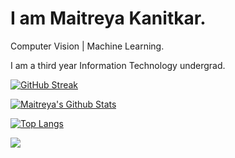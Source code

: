 # I am Maitreya Kanitkar.
Computer Vision | Machine Learning.


I am a third year Information Technology undergrad.
<!--
**KMaitreya/KMaitreya** is a ✨ _special_ ✨ repository because its `README.md` (this file) appears on your GitHub profile.

Here are some ideas to get you started:

- 🔭 I’m currently working on ...
- 🌱 I’m currently learning ...
- 👯 I’m looking to collaborate on ...
- 🤔 I’m looking for help with ...
- 💬 Ask me about ...
- 📫 How to reach me: ...
- 😄 Pronouns: ...
- ⚡ Fun fact: ...
-->

[![GitHub Streak](https://github-readme-streak-stats.herokuapp.com/?user=KMaitreya&theme=black-ice&hide_border=true&stroke=151515)](https://git.io/streak-stats)

[![Maitreya's Github Stats](https://github-readme-stats.vercel.app/api?username=KMaitreya&show_icons=true&theme=dark&count_private=true&include_all_commits=true&hide_border=true)](https://github.com/anuraghazra/github-readme-stats)

[![Top Langs](https://github-readme-stats.vercel.app/api/top-langs/?username=KMaitreya&layout=compact&langs_count=10&theme=dark&hide_border=true)](https://github.com/anuraghazra/github-readme-stats)

![](https://komarev.com/ghpvc/?username=KMaitreya&color=202020&label=Profile+Views)
